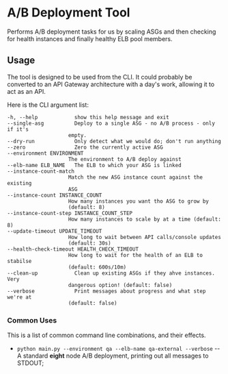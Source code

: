 # A/B Deployment Tool
Performs A/B deployment tasks for us by scaling ASGs and then checking for health instances and finally healthy ELB pool members.

## Usage
The tool is designed to be used from the CLI. It could probably be converted to an API Gateway architecture with a day's work, allowing it to act as an API.

Here is the CLI argument list:
```
-h, --help            show this help message and exit
--single-asg          Deploy to a single ASG - no A/B process - only if it's
                    empty.
--dry-run             Only detect what we would do; don't run anything
--zero                Zero the currently active ASG
--environment ENVIRONMENT
                    The environment to A/B deploy against
--elb-name ELB_NAME   The ELB to which your ASG is linked
--instance-count-match
                    Match the new ASG instance count against the existing
                    ASG
--instance-count INSTANCE_COUNT
                    How many instances you want tho ASG to grow by
                    (default: 8)
--instance-count-step INSTANCE_COUNT_STEP
                    How many instances to scale by at a time (default: 8)
--update-timeout UPDATE_TIMEOUT
                    How long to wait between API calls/console updates
                    (default: 30s)
--health-check-timeout HEALTH_CHECK_TIMEOUT
                    How long to wait for the health of an ELB to stabilse
                    (default: 600s/10m)
--clean-up            Clean up existing ASGs if they ahve instances. Very
                    dangerous option! (default: false)
--verbose             Print messages about progress and what step we're at
                    (default: false)
```

### Common Uses
This is a list of common command line combinations, and their effects.

- `python main.py --environment qa --elb-name qa-external --verbose`
-- A standard **eight** node A/B deployment, printing out all messages to STDOUT;
